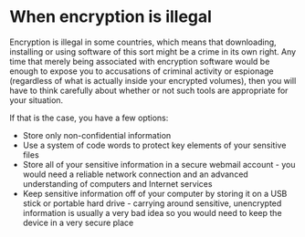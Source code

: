 [Title]: # (Quand le chiffrement est illégal)
[Order]: # (4)

# When encryption is illegal

Encryption is illegal in some countries, which means that downloading, installing or using software of this sort might be a crime in its own right. Any time that merely being associated with encryption software would be enough to expose you to accusations of criminal activity or espionage (regardless of what is actually inside your encrypted volumes), then you will have to think carefully about whether or not such tools are appropriate for your situation.

If that is the case, you have a few options:

*   Store only non-confidential information
*   Use a system of code words to protect key elements of your sensitive files
*   Store all of your sensitive information in a secure webmail account - you would need a reliable network connection and an advanced understanding of computers and Internet services
*   Keep sensitive information off of your computer by storing it on a USB stick or portable hard drive - carrying around sensitive, unencrypted information is usually a very bad idea so you would need to keep the device in a very secure place